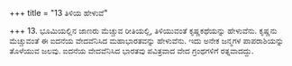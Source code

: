 +++
title = "13 ತಿಳಿಯ ಹೇಳುವೆ"

+++
13. ಭೂಮಿಯಲ್ಲಿನ ಜಾಣರು ಮೆಚ್ಚುವ ರೀತಿಯಲ್ಲಿ, ತಿಳಿಯುವಂತೆ ಕೃಷ್ಣಕಥೆಯನ್ನು ಹೇಳುವೆನು. ಕೃಷ್ಣನು ಮೆಚ್ಚುವಂತೆ ಈ ಐದನೆಯ ವೇದವೆನಿಸಿದ ಮಹಾಭಾರತವನ್ನು ಹೇಳುವೆನು. ಇದು ಅನೇಕ ಜನ್ಮಗಳ ಪಾಪರಾಶಿಯನ್ನು ತೊಳೆಯುವ ಜಲವು. ಐದನೆಯ ವೇದವೆನಿಸಿದ ಭಾರತವು ಪವಿತ್ರವಾದ ವೇದ ಗ್ರಂಥಗಳಿಗೆ ರತ್ನವಾದದ್ದು.